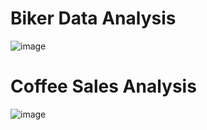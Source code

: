# Biker Data Analysis
![image](https://github.com/sadiamhjbn/Excel_Projects/assets/24777352/ed0b3d1b-6527-49bb-9f4a-a30439e61f41)

# Coffee Sales Analysis
![image](https://github.com/sadiamhjbn/Excel_Projects/assets/24777352/0093e992-df49-4596-b8ca-5bae09b63ba5)

